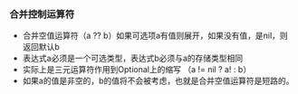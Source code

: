 ### 合并控制运算符

- 合并空值运算符（a ?? b）如果可选项a有值则展开，如果没有值，是nil，则返回默认b
- 表达式a必须是一个可选类型，表达式b必须与a的存储类型相同
- 实际上是三元运算符作用到Optional上的缩写 （a != nil ? a! : b）
- 如果a的值是非空的，b的值将不会被考虑，也就是合并空值运算符是短路的。

